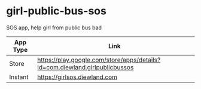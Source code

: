 # girl-public-bus-sos
SOS app, help girl from public bus bad

| App Type | Link |
|----------|------|
| Store | https://play.google.com/store/apps/details?id=com.diewland.girlpublicbussos |
| Instant | https://girlsos.diewland.com |
